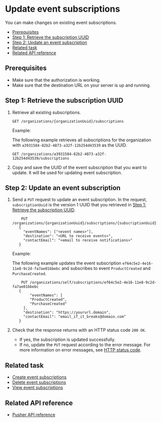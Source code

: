 Update event subscriptions
=====================
You can make changes on existing event subscriptions.

* [Prerequisites](#prerequisites)
* [Step 1: Retrieve the subscription UUID](#step-1-retrieve-the-subscription-uuid)
* [Step 2: Update an event subscription](#step-2-update-an-event-subscription)
* [Related task](#related-task)
* [Related API reference](#related-api-reference)

## Prerequisites
* Make sure that the authorization is working.
* Make sure that the destination URL on your server is up and running.

## Step 1: Retrieve the subscription UUID

1. Retrieve all existing subscriptions.
   ```
   GET /organizations/{organizationUuid}/subscriptions
   ```
   
   Example:
   
   The following example retrieves all subscriptions for the organization with `a3931584-82b2-4873-a32f-12b254d43539` as the UUID.
   
   ```
   GET /organizations/a3931584-82b2-4873-a32f-12b254d43539/subscriptions
   ```
   

2. Copy and save the UUID of the event subscription that you want to update. It will be used for updating event subscription.

## Step 2: Update an event subscription

1. Send a `PUT` request to update an event subscription. In the request, `subscriptionUuid` is the version 1 UUID that you retrieved in [Step 1: Retrieve the subscription UUID](#step-1-retrieve-the-subscription-uuid).
    
   ```
       PUT /organizations/{organizationUuid}/subscriptions/{subscriptionUuid}
      {
        "eventNames": ["<event names>"],
        "destination": "<URL to receive events>",
        "contactEmail": "<email to receive notifications>"
      }   
   ```
  
    Example:
    
    The following example updates the event subscription `ef64c5e2-4e16-11e8-9c2d-fa7ae01bbebc` and subscribes to event `ProductCreated` and `PurchaseCreated`.
    ```
        PUT /organizations/self/subscriptions/ef64c5e2-4e16-11e8-9c2d-fa7ae01bbebc
       {
            "eventNames": [
            "ProductCreated",
            "PurchaseCreated"
         ],
         "destination": "https://yoururl.domain",
         "contactEmail": "email_if_it_breaks@domain.com"
       }   
    ```
2. Check that the response returns with an HTTP status code `200 OK`.
    * If yes, the subscription is updated successfully.
    * If no, update the `PUT` request according to the error message. For more information on error messages, see [HTTP status code](../api-reference.md#updateHttpStatusCode).
  
## Related task
* [Create event subscriptions](create-event-subscriptions.md)
* [Delete event subscriptions](delete-event-subscriptions.md)
* [View event subscriptions](view-event-subscriptions.md)
## Related API reference
* [Pusher API reference](../api-reference.md)
<!-- Add more references if needed. -->
